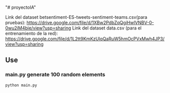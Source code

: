"# proyectoIA" 

Link del dataset betsentiment-ES-tweets-sentiment-teams.csv(para pruebas): https://drive.google.com/file/d/1XBw2PdbZqQgiHwlVNBV-0-0wu2iM4bie/view?usp=sharing
Link del dataset data.csv (para el entrenamiento de la red): https://drive.google.com/file/d/1L2tt9KmKzUlqQaRuW5hmOcPVxMwh4JP3/view?usp=sharing

## Use 
### main.py generate 100 random elements
```
python main.py

```
